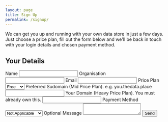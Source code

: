 ```yaml
---
layout: page
title: Sign Up
permalink: /signup/
---
```


We can get you up and running with your own data store in just a few days. Just choose a price plan, fill out the form below and we'll be back in touch with your login details and chosen payment method.

## Your Details

<form action="https://formspree.io/mistergough@gmail.com"
      method="POST">
    <label for="name">Name</label>
    <input type="text" name="name">
    <label for="organisation">Organisation</label>
    <input type="text" name="organisation">
    <label for="_replyto">Email</label>
    <input type="email" name="_replyto">
    <label for="priceplan">Price Plan</label>
    <select name="priceplan">
  <option value="free">Free</option>
  <option value="basic">Basic</option>
  <option value="mid">Mid</option>
  <option value="heavy">Heavy</option>
</select>
        <label for="subdomain">Preferred Sudomain (Mid Price Plan). e.g. you.thedata.place</label>
    <input type="text" name="subdomain">
            <label for="domain">Your Domain (Heavy Price Plan). You must already own this.</label>
    <input type="text" name="domain">
    <label for="paymentmethod">Payment Method</label>
    <select name="paymentmethod">
  <option value="notapplicable">Not Applicable</option>
  <option value="cardmonthly">Card/Monthly</option>
  <option value="cardannual">Card/Annual</option>
  <option value="purchaseorder">Purchase Order</option>
</select>
    <label for="message">Optional Message</label>
    <textarea name="message"></textarea>
    <input class="button" type="submit" value="Send">
</form>